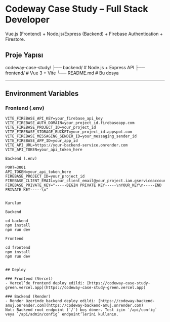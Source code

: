 # Codeway Case Study – Full Stack Developer

Vue.js (Frontend) + Node.js/Express (Backend) + Firebase Authentication + Firestore.


## Proje Yapısı

codeway-case-study/
├── backend/   # Node.js + Express API
├── frontend/  # Vue 3 + Vite
└── README.md  # Bu dosya

---

## Environment Variables

### Frontend (.env)
```env
VITE_FIREBASE_API_KEY=your_firebase_api_key
VITE_FIREBASE_AUTH_DOMAIN=your_project_id.firebaseapp.com
VITE_FIREBASE_PROJECT_ID=your_project_id
VITE_FIREBASE_STORAGE_BUCKET=your_project_id.appspot.com
VITE_FIREBASE_MESSAGING_SENDER_ID=your_messaging_sender_id
VITE_FIREBASE_APP_ID=your_app_id
VITE_API_URL=https://your-backend-service.onrender.com
VITE_API_TOKEN=your_api_token_here

Backend (.env)

PORT=3001
API_TOKEN=your_api_token_here
FIREBASE_PROJECT_ID=your_project_id
FIREBASE_CLIENT_EMAIL=your_client_email@your_project.iam.gserviceaccount.com
FIREBASE_PRIVATE_KEY="-----BEGIN PRIVATE KEY-----\nYOUR_KEY\n-----END PRIVATE KEY-----\n"


Kurulum

Backend

cd backend
npm install
npm run dev

Frontend

cd frontend
npm install
npm run dev


## Deploy

### Frontend (Vercel)
- Vercel’de frontend deploy edildi: [https://codeway-case-study-green.vercel.app](https://codeway-case-study-green.vercel.app)

### Backend (Render)
- Render üzerinde backend deploy edildi: [https://codeway-backend-amuj.onrender.com](https://codeway-backend-amuj.onrender.com)
Not: Backend root endpoint (`/`) boş döner. Test için `/api/config` veya `/api/admin/config` endpoint’lerini kullanın.